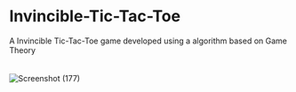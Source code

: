 # Invincible-Tic-Tac-Toe
A Invincible Tic-Tac-Toe game developed using a algorithm based on Game Theory<br/>
<br/>
<br/>
![Screenshot (177)](https://user-images.githubusercontent.com/22772816/61580729-ae26be80-ab32-11e9-9dc6-7291ab6bbc46.png)
